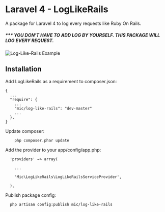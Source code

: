 Laravel 4 - LogLikeRails
===================

A package for Laravel 4 to log every requests like Ruby On Rails.

##### *** YOU DON'T HAVE TO ADD LOG BY YOURSELF. THIS PACKAGE WILL LOG EVERY REQUEST.

![Log-Like-Rails Example](https://photos-6.dropbox.com/t/0/AADOq0qWDH80KUPT3jJFTCTzrldqrhB6-LLOsyuF0CRsUQ/12/47846630/png/1024x768/3/1410195600/0/2/example.png/i5KWsZ5tsqeOWzwOGKErYt4wd7e0nap4fXN3azk3Goc)

Installation
-------------

Add LogLikeRails as a requirement to composer.json:
```
{
  ...
  "require": {
    ...
    "mic/log-like-rails": "dev-master"
    ...
  },
}
```

Update composer:
```
    php composer.phar update
```

Add the provider to your app/config/app.php:
```
  'providers' => array(
  
    ...
    
    'Mic\LogLikeRails\LogLikeRailsServiceProvider',
    
  ),
```

Publish package config:
```
  php artisan config:publish mic/log-like-rails
```